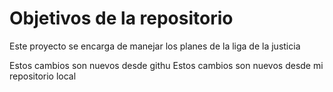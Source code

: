 # Objetivos de la repositorio

Este proyecto se encarga de manejar los planes de la liga de la justicia


Estos cambios son nuevos desde githu
Estos cambios son nuevos desde mi repositorio local
